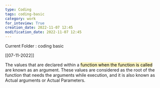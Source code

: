```yaml
---
type: Coding  
tags: coding-basic
category: work
for_inteview: True
creation_date: 2022-11-07 12:45
modification_date: 2022-11-07 12:45
---
```


  
Current Folder : coding basic




[[07-11-2022]]

The values that are declared within a <mark style="background: #FFF3A3A6;">function when the function is called </mark>are known as an argument. These values are considered as the root of the function that needs the arguments while execution, and it is also known as Actual arguments or Actual Parameters.